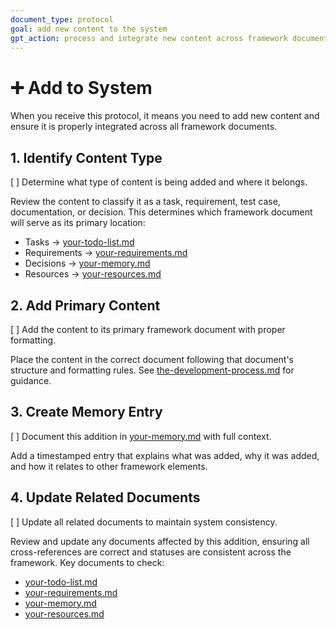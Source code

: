 ```yaml
---
document_type: protocol
goal: add new content to the system
gpt_action: process and integrate new content across framework documents
---
```


# ➕ Add to System

When you receive this protocol, it means you need to add new content and ensure it is properly integrated across all framework documents.

## 1. Identify Content Type
[ ] Determine what type of content is being added and where it belongs.

Review the content to classify it as a task, requirement, test case, documentation, or decision. This determines which framework document will serve as its primary location:

- Tasks -> [your-todo-list.md](your-todo-list.md)
- Requirements -> [your-requirements.md](your-requirements.md) 
- Decisions -> [your-memory.md](your-memory.md)
- Resources -> [your-resources.md](your-resources.md)

## 2. Add Primary Content
[ ] Add the content to its primary framework document with proper formatting.

Place the content in the correct document following that document's structure and formatting rules. See [the-development-process.md](the-development-process.md) for guidance.

## 3. Create Memory Entry
[ ] Document this addition in [your-memory.md](your-memory.md) with full context.

Add a timestamped entry that explains what was added, why it was added, and how it relates to other framework elements.

## 4. Update Related Documents
[ ] Update all related documents to maintain system consistency.

Review and update any documents affected by this addition, ensuring all cross-references are correct and statuses are consistent across the framework. Key documents to check:

- [your-todo-list.md](your-todo-list.md)
- [your-requirements.md](your-requirements.md)
- [your-memory.md](your-memory.md)
- [your-resources.md](your-resources.md)
